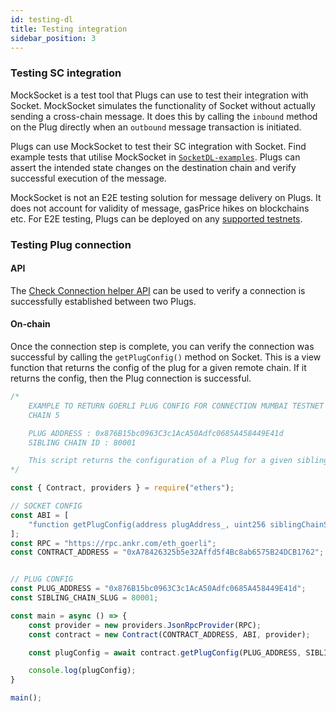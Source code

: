 ```yaml
---
id: testing-dl
title: Testing integration
sidebar_position: 3
---
```


### Testing SC integration
MockSocket is a test tool that Plugs can use to test their integration with Socket. MockSocket simulates the functionality of Socket without actually sending a cross-chain message. It does this by calling the `inbound` method on the Plug directly when an `outbound` message transaction is initiated. 

Plugs can use MockSocket to test their SC integration with Socket. Find example tests that utilise MockSocket in [`SocketDL-examples`](https://github.com/SocketDotTech/socketDL-examples/tree/main/test). Plugs can assert the intended state changes on the destination chain and verify successful execution of the message.

MockSocket is not an E2E testing solution for message delivery on Plugs. It does not account for validity of message, gasPrice hikes on blockchains etc. For E2E testing, Plugs can be deployed on any [supported testnets](../Build/DeploymentsSection/Deployments.md).

### Testing Plug connection

#### API
The [Check Connection helper API](./APIReference/CheckConnection.md) can be used to verify a connection is successfully established between two Plugs.


#### On-chain

Once the connection step is complete, you can verify the connection was successful by calling the `getPlugConfig()` method on Socket. This is a view function that returns the config of the plug for a given remote chain. If it returns the config, then the Plug connection is successful.


```javascript
/* 
    EXAMPLE TO RETURN GOERLI PLUG CONFIG FOR CONNECTION MUMBAI TESTNET
    CHAIN 5

    PLUG ADDRESS : 0x876B15bc0963C3c1AcA50Adfc0685A458449E41d
    SIBLING CHAIN ID : 80001

    This script returns the configuration of a Plug for a given sibling chain
*/

const { Contract, providers } = require("ethers");

// SOCKET CONFIG
const ABI = [
    "function getPlugConfig(address plugAddress_, uint256 siblingChainSlug_) view returns (address siblingPlug, address inboundSwitchboard__, address outboundSwitchboard__, address capacitor__, address decapacitor__)"
];
const RPC = "https://rpc.ankr.com/eth_goerli";
const CONTRACT_ADDRESS = "0xA78426325b5e32Affd5f4Bc8ab6575B24DCB1762";


// PLUG CONFIG
const PLUG_ADDRESS = "0x876B15bc0963C3c1AcA50Adfc0685A458449E41d";
const SIBLING_CHAIN_SLUG = 80001;

const main = async () => {
    const provider = new providers.JsonRpcProvider(RPC);
    const contract = new Contract(CONTRACT_ADDRESS, ABI, provider);

    const plugConfig = await contract.getPlugConfig(PLUG_ADDRESS, SIBLING_CHAIN_SLUG);

    console.log(plugConfig);
}

main();
```